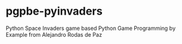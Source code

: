 # pgpbe-pyinvaders
Python Space Invaders game based Python Game Programming by Example from Alejandro Rodas de Paz
